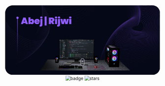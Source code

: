 <div align="center">
  <br />
    <a href="https://www.youtube.com/@JavaScriptTutorialFamily" target="_blank">
      <img src="banner.png" alt="Abej Rijwi" />
    </a>
  <br />
  <div>
    <img src="https://img.shields.io/github/followers/Abej-Rijwi?label=Followers&style=social" alt="badge" />
    <img src="https://img.shields.io/github/stars/Abej-Rijwi?label=GitHub%20Stars&style=social" alt="stars" />
  </div>
</div>
